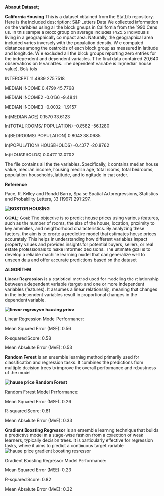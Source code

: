 **Abaout Dataset;**

**California Housing**
This is a dataset obtained from the StatLib repository. Here is the included description:
S&P Letters Data
We collected information on the variables using all the block groups in California from the 1990 Cens us. In this sample a block group on average includes 1425.5 individuals living in a geographically co mpact area. Naturally, the geographical area included varies inversely with the population density. W e computed distances among the centroids of each block group as measured in latitude and longitude. W e excluded all the block groups reporting zero entries for the independent and dependent variables. T he final data contained 20,640 observations on 9 variables. The dependent variable is ln(median house value).
                            Bols    tols

INTERCEPT		       11.4939 275.7518

MEDIAN INCOME	       0.4790  45.7768

MEDIAN INCOME2	       -0.0166 -9.4841

MEDIAN INCOME3	       -0.0002 -1.9157

ln(MEDIAN AGE)	       0.1570  33.6123

ln(TOTAL ROOMS/ POPULATION)    -0.8582 -56.1280

ln(BEDROOMS/ POPULATION)       0.8043  38.0685

ln(POPULATION/ HOUSEHOLDS)     -0.4077 -20.8762

ln(HOUSEHOLDS)	       0.0477  13.0792

The file contains all the the variables. Specifically, it contains median house value, med ian income, housing median age, total rooms, total bedrooms, population, households, latitude, and lo ngitude in that order.

**Reference**

Pace, R. Kelley and Ronald Barry, Sparse Spatial Autoregressions, Statistics and Probability Letters, 33 (1997) 291-297.

**![BOSTON HOUSİNG](https://github.com/user-attachments/assets/a61b1c7e-6da8-47e5-b33d-5fec952c4140)**

**GOAL;**
Goal: The objective is to predict house prices using various features, such as the number of rooms, the size of the house, location, proximity to key amenities, and neighborhood characteristics. By analyzing these factors, the aim is to create a predictive model that estimates house prices accurately. This helps in understanding how different variables impact property values and provides insights for potential buyers, sellers, or real estate professionals to make informed decisions. The ultimate goal is to develop a reliable machine learning model that can generalize well to unseen data and offer accurate predictions based on the dataset.

**ALGORİTHM**


**Linear Regression** is a statistical method used for modeling the relationship between a dependent variable (target) and one or more independent variables (features). It assumes a linear relationship, meaning that changes in the independent variables result in proportional changes in the dependent variable.

**![lineer regresyon hausing price](https://github.com/user-attachments/assets/af719ccd-a790-4dbc-bba8-68338bc904a0)**

Linear Regression Model Performance:

Mean Squared Error (MSE): 0.56

R-squared Score: 0.58

Mean Absolute Error (MAE): 0.53

**Random Forest** is an ensemble learning method primarily used for classification and regression tasks. It combines the predictions from multiple decision trees to improve the overall performance and robustness of the model

**![hause price Random Forest](https://github.com/user-attachments/assets/d40401a7-b64c-48b7-aa69-dcc2669947ec)**

Random Forest Model Performance:

Mean Squared Error (MSE): 0.26

R-squared Score: 0.81

Mean Absolute Error (MAE): 0.33


**Gradient Boosting Regressor** is an ensemble learning technique that builds a predictive model in a stage-wise fashion from a collection of weak learners, typically decision trees. It is particularly effective for regression tasks, where it aims to predict a continuous target variable
![hause price gradient boosting resressor](https://github.com/user-attachments/assets/f0d6ec20-68bf-47c1-bfef-2e87c331fdf8)

Gradient Boosting Regressor Model Performance:

Mean Squared Error (MSE): 0.23

R-squared Score: 0.82

Mean Absolute Error (MAE): 0.32
